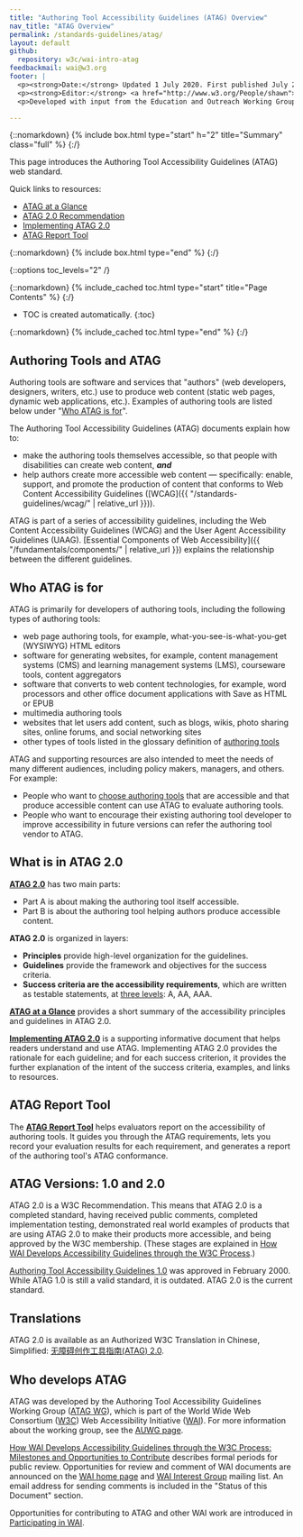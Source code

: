 ```yaml
---
title: "Authoring Tool Accessibility Guidelines (ATAG) Overview"
nav_title: "ATAG Overview"
permalink: /standards-guidelines/atag/
layout: default
github:
  repository: w3c/wai-intro-atag
feedbackmail: wai@w3.org
footer: |
  <p><strong>Date:</strong> Updated 1 July 2020. First published July 2005.</p>
  <p><strong>Editor:</strong> <a href="http://www.w3.org/People/shawn">Shawn Lawton Henry</a>.</p>
  <p>Developed with input from the Education and Outreach Working Group (<a href="http://www.w3.org/WAI/EO/">EOWG</a>) and the Authoring Tool Accessibility Working Group (<a href="https://www.w3.org/WAI/AU/">AUWG</a>).</p>

---
```


{::nomarkdown}
{% include box.html type="start" h="2" title="Summary" class="full" %}
{:/}

This page introduces the Authoring Tool Accessibility Guidelines (ATAG) web standard.

Quick links to resources:
* [ATAG at a Glance](http://www.w3.org/WAI/intro/atag-glance)
* [ATAG 2.0 Recommendation](http://www.w3.org/TR/ATAG20/)
* [Implementing ATAG 2.0](http://www.w3.org/TR/IMPLEMENTING-ATAG20/)
* [ATAG Report Tool](https://www.w3.org/WAI/atag/report-tool/)

{::nomarkdown}
{% include box.html type="end" %}
{:/}

{::options toc_levels="2" /}

{::nomarkdown}
{% include_cached toc.html type="start" title="Page Contents" %}
{:/}

-   TOC is created automatically.
{:toc}

{::nomarkdown}
{% include_cached toc.html type="end" %}
{:/}

## Authoring Tools and ATAG

Authoring tools are software and services that "authors" (web
developers, designers, writers, etc.) use to produce web content (static
web pages, dynamic web applications, etc.). Examples of authoring tools
are listed below under "[Who ATAG is for](#for)".

The Authoring Tool Accessibility Guidelines (ATAG) documents explain how
to:

-   make the authoring tools themselves accessible, so that people with
    disabilities can create web content, ***and***
-   help authors create more accessible web content — specifically:
    enable, support, and promote the production of content that conforms
    to Web Content Accessibility Guidelines
    ([WCAG]({{ "/standards-guidelines/wcag/" | relative_url }})).

ATAG is part of a series of accessibility guidelines, including the Web
Content Accessibility Guidelines (WCAG) and the User Agent Accessibility
Guidelines (UAAG). [Essential Components of Web
Accessibility]({{ "/fundamentals/components/" | relative_url }}) explains the
relationship between the different guidelines.

## Who ATAG is for

ATAG is primarily for developers of authoring tools, including the
following types of authoring tools:

-   web page authoring tools, for example, what-you-see-is-what-you-get
    (WYSIWYG) HTML editors
-   software for generating websites, for example, content management
    systems (CMS) and learning management systems (LMS), courseware tools, content aggregators
-   software that converts to web content technologies, for example,
    word processors and other office document applications with Save as
    HTML or EPUB
-   multimedia authoring tools
-   websites that let users add content, such as blogs, wikis, photo
    sharing sites, online forums, and social networking sites
-   other types of tools listed in the glossary definition of [authoring
    tools](http://www.w3.org/TR/ATAG20/#def-Authoring-Tool)

ATAG and supporting resources are also intended to meet the needs of
many different audiences, including policy makers, managers, and others.
For example:

-   People who want to [choose authoring
    tools](http://www.w3.org/WAI/impl/software) that are accessible and
    that produce accessible content can use ATAG to evaluate authoring
    tools.
-   People who want to encourage their existing authoring tool developer
    to improve accessibility in future versions can refer the authoring
    tool vendor to ATAG.

## What is in ATAG 2.0

[**ATAG 2.0**](http://www.w3.org/TR/ATAG20/) has two main parts:

-   Part A is about making the authoring tool itself accessible.
-   Part B is about the authoring tool helping authors produce
    accessible content.

**ATAG 2.0** is organized in layers:

-   **Principles** provide high-level organization for the guidelines.
-   **Guidelines** provide the framework and objectives for the success
    criteria.
-   **Success criteria are the accessibility requirements**, which are
    written as testable statements, at [three
    levels](http://www.w3.org/TR/ATAG20/#intro_understand_levels_conformance):
    A, AA, AAA.

[**ATAG at a Glance**](http://www.w3.org/WAI/intro/atag-glance) provides
a short summary of the accessibility principles and guidelines in ATAG
2.0.

[**Implementing ATAG 2.0**](http://www.w3.org/TR/IMPLEMENTING-ATAG20/)
is a supporting informative document that helps readers understand and
use ATAG. Implementing ATAG 2.0 provides the rationale for each
guideline; and for each success criterion, it provides the further
explanation of the intent of the success criteria, examples, and links
to resources.

## ATAG Report Tool

The [**ATAG Report Tool**](https://www.w3.org/WAI/atag/report-tool/) helps evaluators report on the accessibility of authoring tools. It guides you through the ATAG requirements, lets you record your evaluation results for each requirement, and generates a report of the authoring tool's ATAG conformance.

## ATAG Versions: 1.0 and 2.0

ATAG 2.0 is a W3C Recommendation. This means that ATAG 2.0 is a
completed standard, having received public comments, completed
implementation testing, demonstrated real world examples of products
that are using ATAG 2.0 to make their products more accessible, and
being approved by the W3C membership. (These stages are explained in
[How WAI Develops Accessibility Guidelines through the W3C
Process](http://www.w3.org/WAI/intro/w3c-process).)

[Authoring Tool Accessibility Guidelines
1.0](http://www.w3.org/TR/2000/REC-ATAG10-20000203/) was approved in
February 2000. While ATAG 1.0 is still a valid standard, it is outdated.
ATAG 2.0 is the current standard.

## Translations

ATAG 2.0 is available as an Authorized W3C Translation in Chinese, Simplified: [无障碍创作工具指南(ATAG) 2.0](https://www.w3.org/Translations/ATAG20-zh/).

## Who develops ATAG

ATAG was developed by the Authoring Tool Accessibility Guidelines
Working Group ([ATAG WG](http://www.w3.org/WAI/AU/)), which is part of
the World Wide Web Consortium ([W3C](http://www.w3.org/)) Web
Accessibility Initiative ([WAI](http://www.w3.org/WAI/)). For more
information about the working group, see the [AUWG
page](http://www.w3.org/WAI/AU/).

[How WAI Develops Accessibility Guidelines through the W3C Process:
Milestones and Opportunities to
Contribute](http://www.w3.org/WAI/intro/w3c-process) describes formal
periods for public review. Opportunities for review and comment of WAI
documents are announced on the [WAI home page](http://www.w3.org/WAI/)
and [WAI Interest Group](http://www.w3.org/WAI/IG/) mailing list. An
email address for sending comments is included in the "Status of this
Document" section.

Opportunities for contributing to ATAG and other WAI work are introduced
in [Participating in WAI](http://www.w3.org/WAI/participation).
